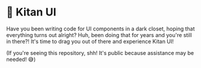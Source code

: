 # 🌈 Kitan UI

Have you been writing code for UI components in a dark closet, hoping that everything turns out alright? Huh, been doing that for years and you're still in there?! It's time to drag you out of there and experience Kitan UI!

(If you're seeing this repository, shh! It's public because assistance may be needed! 😅)
